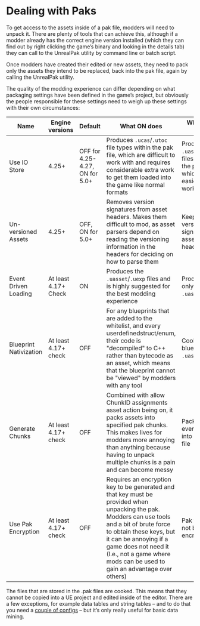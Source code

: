 # Dealing with Paks
To get access to the assets inside of a pak file, modders will need to unpack it. There are plenty of tools that can achieve this, although if a modder already has the correct engine version installed (which they can find out by right clicking the game’s binary and looking in the details tab) they can call to the UnrealPak utility by command line or batch script. 

Once modders have created their edited or new assets, they need to pack only the assets they intend to be replaced, back into the pak file, again by calling the UnrealPak utility.

The quality of the modding experience can differ depending on what packaging settings have been defined in the game’s project, but obviously the people responsible for these settings need to weigh up these settings with their own circumstances:

Name | Engine versions | Default | What ON does	| What OFF does | Optimal
-----|-----------------|---------|--------------|---------------|--------
Use IO Store | 4.25+ | OFF for 4.25-4.27, ON for 5.0+ | Produces `.ucas`/`.utoc` file types within the pak file, which are difficult to work with and requires considerable extra work to get them loaded into the game like normal formats | Produces `.uasset`/`.uexp` files within the pak file, which are the easiest to work with | OFF
Un-versioned Assets | 4.25+ | OFF, ON for 5.0+ | Removes version signatures from asset headers. Makes them difficult to mod, as asset parsers depend on reading the versioning information in the headers for deciding on how to parse them	| Keeps version signatures in asset headers | OFF
Event Driven Loading | At least 4.17+ Check | ON | Produces the `.uasset`/`.uexp` files and is highly suggested for the best modding experience	| Produces only the `.uasset` files | ON
| Blueprint Nativization | At least 4.17+ check | OFF | For any blueprints that are added to the whitelist, and every userdefinedstruct/enum, their code is "decompiled" to C++ rather than bytecode as an asset, which means that the blueprint cannot be "viewed" by modders with any tool | Cooks blueprints as `.uasset` files | OFF
Generate Chunks | At least 4.17+ check | OFF | Combined with allow ChunkID assignments asset action being on, it packs assets into specified pak chunks. This makes lives for modders more annoying than anything because having to unpack multiple chunks is a pain and can become messy | Packs everything into one pak file | OFF
Use Pak Encryption | At least 4.17+ check | OFF | Requires an encryption key to be generated and that key must be provided when unpacking the pak. Modders can use tools and a bit of brute force to obtain these keys, but it can be annoying if a game does not need it (I.e., not a game where mods can be used to gain an advantage over others) | Pak file will not be encrypted | OFF

The files that are stored in the .pak files are cooked. This means that they cannot be copied into a UE project and edited inside of the editor. There are a few exceptions, for example data tables and string tables – and to do that you need a [couple of configs](https://gist.github.com/Buckminsterfullerene02/6dc5256790457cc7d30693bf37d71e3f) – but it’s only really useful for basic data mining. 